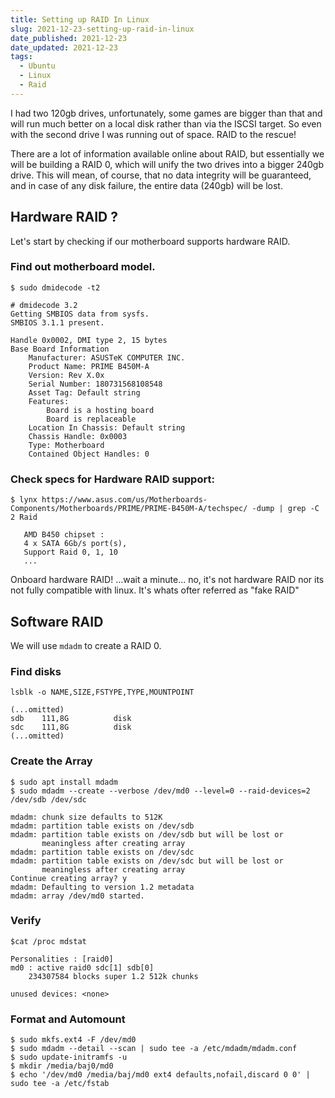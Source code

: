 ```yaml
---
title: Setting up RAID In Linux
slug: 2021-12-23-setting-up-raid-in-linux
date_published: 2021-12-23
date_updated: 2021-12-23
tags:
  - Ubuntu
  - Linux
  - Raid
---
```


I had two 120gb drives, unfortunately, some games are bigger than that and will run much better on a local disk rather than via the ISCSI target. So even with the second drive I was running out of space. RAID to the rescue!
<!-- more -->
There are a lot of information available online about RAID, but essentially we will be building a RAID 0, which will unify the two drives into a bigger 240gb drive. This will mean, of course, that no data integrity will be guaranteed, and in case of any disk failure, the entire data (240gb) will be lost.

## Hardware RAID ?
Let's start by checking if our motherboard supports hardware RAID.

### Find out motherboard model.

```
$ sudo dmidecode -t2

# dmidecode 3.2
Getting SMBIOS data from sysfs.
SMBIOS 3.1.1 present.

Handle 0x0002, DMI type 2, 15 bytes
Base Board Information
	Manufacturer: ASUSTeK COMPUTER INC.
	Product Name: PRIME B450M-A
	Version: Rev X.0x
	Serial Number: 180731568108548
	Asset Tag: Default string
	Features:
		Board is a hosting board
		Board is replaceable
	Location In Chassis: Default string
	Chassis Handle: 0x0003
	Type: Motherboard
	Contained Object Handles: 0

```

### Check specs for Hardware RAID support:
```
$ lynx https://www.asus.com/us/Motherboards-Components/Motherboards/PRIME/PRIME-B450M-A/techspec/ -dump | grep -C 2 Raid

   AMD B450 chipset :
   4 x SATA 6Gb/s port(s),
   Support Raid 0, 1, 10
   ...
```

Onboard hardware RAID! ...wait a minute... no, it's not hardware RAID nor its not fully compatible with linux. It's whats ofter referred as "fake RAID"

## Software RAID
We will use `mdadm` to create a RAID 0.


### Find disks

```
lsblk -o NAME,SIZE,FSTYPE,TYPE,MOUNTPOINT

(...omitted)
sdb    111,8G          disk 
sdc    111,8G          disk 
(...omitted)
```

### Create the Array

```
$ sudo apt install mdadm
$ sudo mdadm --create --verbose /dev/md0 --level=0 --raid-devices=2 /dev/sdb /dev/sdc

mdadm: chunk size defaults to 512K
mdadm: partition table exists on /dev/sdb
mdadm: partition table exists on /dev/sdb but will be lost or
       meaningless after creating array
mdadm: partition table exists on /dev/sdc
mdadm: partition table exists on /dev/sdc but will be lost or
       meaningless after creating array
Continue creating array? y
mdadm: Defaulting to version 1.2 metadata
mdadm: array /dev/md0 started.

```

### Verify
```
$cat /proc mdstat

Personalities : [raid0] 
md0 : active raid0 sdc[1] sdb[0]
    234307584 blocks super 1.2 512k chunks

unused devices: <none>

```

### Format and Automount
``` 
$ sudo mkfs.ext4 -F /dev/md0
$ sudo mdadm --detail --scan | sudo tee -a /etc/mdadm/mdadm.conf
$ sudo update-initramfs -u
$ mkdir /media/baj0/md0
$ echo '/dev/md0 /media/baj/md0 ext4 defaults,nofail,discard 0 0' | sudo tee -a /etc/fstab

